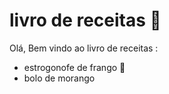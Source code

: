 # livro de receitas :book:

Olá, Bem vindo ao livro de receitas :

- estrogonofe de frango :chicken:
- bolo de morango

